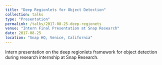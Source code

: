 ```yaml
---
title: "Deep Regionlets for Object Detection"
collection: talks
type: "Presentation"
permalink: /talks/2017-08-25-deep-regionets
venue: "Intern Final Presentation at Snap Research"
date: 2017-08-25
location: "Snap HQ, Venice, California"
---
```


Intern presentation on the deep regionlets framework for object detection during research internship at Snap Research.<br>
<!-- [[Slide]]() -->